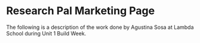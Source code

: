 # Research Pal Marketing Page
The following is a description of the work done by Agustina Sosa at Lambda School during Unit 1 Build Week.

## 